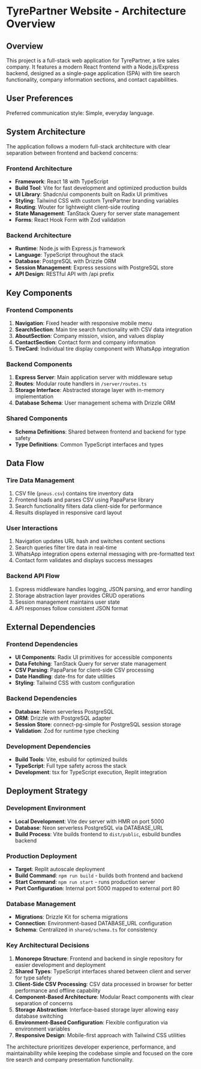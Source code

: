 # TyrePartner Website - Architecture Overview

## Overview

This project is a full-stack web application for TyrePartner, a tire sales company. It features a modern React frontend with a Node.js/Express backend, designed as a single-page application (SPA) with tire search functionality, company information sections, and contact capabilities.

## User Preferences

Preferred communication style: Simple, everyday language.

## System Architecture

The application follows a modern full-stack architecture with clear separation between frontend and backend concerns:

### Frontend Architecture
- **Framework**: React 18 with TypeScript
- **Build Tool**: Vite for fast development and optimized production builds
- **UI Library**: Shadcn/ui components built on Radix UI primitives
- **Styling**: Tailwind CSS with custom TyrePartner branding variables
- **Routing**: Wouter for lightweight client-side routing
- **State Management**: TanStack Query for server state management
- **Forms**: React Hook Form with Zod validation

### Backend Architecture
- **Runtime**: Node.js with Express.js framework
- **Language**: TypeScript throughout the stack
- **Database**: PostgreSQL with Drizzle ORM
- **Session Management**: Express sessions with PostgreSQL store
- **API Design**: RESTful API with /api prefix

## Key Components

### Frontend Components
1. **Navigation**: Fixed header with responsive mobile menu
2. **SearchSection**: Main tire search functionality with CSV data integration
3. **AboutSection**: Company mission, vision, and values display
4. **ContactSection**: Contact form and company information
5. **TireCard**: Individual tire display component with WhatsApp integration

### Backend Components
1. **Express Server**: Main application server with middleware setup
2. **Routes**: Modular route handlers in `/server/routes.ts`
3. **Storage Interface**: Abstracted storage layer with in-memory implementation
4. **Database Schema**: User management schema with Drizzle ORM

### Shared Components
- **Schema Definitions**: Shared between frontend and backend for type safety
- **Type Definitions**: Common TypeScript interfaces and types

## Data Flow

### Tire Data Management
1. CSV file (`pneus.csv`) contains tire inventory data
2. Frontend loads and parses CSV using PapaParse library
3. Search functionality filters data client-side for performance
4. Results displayed in responsive card layout

### User Interactions
1. Navigation updates URL hash and switches content sections
2. Search queries filter tire data in real-time
3. WhatsApp integration opens external messaging with pre-formatted text
4. Contact form validates and displays success messages

### Backend API Flow
1. Express middleware handles logging, JSON parsing, and error handling
2. Storage abstraction layer provides CRUD operations
3. Session management maintains user state
4. API responses follow consistent JSON format

## External Dependencies

### Frontend Dependencies
- **UI Components**: Radix UI primitives for accessible components
- **Data Fetching**: TanStack Query for server state management
- **CSV Parsing**: PapaParse for client-side CSV processing
- **Date Handling**: date-fns for date utilities
- **Styling**: Tailwind CSS with custom configuration

### Backend Dependencies
- **Database**: Neon serverless PostgreSQL
- **ORM**: Drizzle with PostgreSQL adapter
- **Session Store**: connect-pg-simple for PostgreSQL session storage
- **Validation**: Zod for runtime type checking

### Development Dependencies
- **Build Tools**: Vite, esbuild for optimized builds
- **TypeScript**: Full type safety across the stack
- **Development**: tsx for TypeScript execution, Replit integration

## Deployment Strategy

### Development Environment
- **Local Development**: Vite dev server with HMR on port 5000
- **Database**: Neon serverless PostgreSQL via DATABASE_URL
- **Build Process**: Vite builds frontend to `dist/public`, esbuild bundles backend

### Production Deployment
- **Target**: Replit autoscale deployment
- **Build Command**: `npm run build` - builds both frontend and backend
- **Start Command**: `npm run start` - runs production server
- **Port Configuration**: Internal port 5000 mapped to external port 80

### Database Management
- **Migrations**: Drizzle Kit for schema migrations
- **Connection**: Environment-based DATABASE_URL configuration
- **Schema**: Centralized in `shared/schema.ts` for consistency

### Key Architectural Decisions

1. **Monorepo Structure**: Frontend and backend in single repository for easier development and deployment
2. **Shared Types**: TypeScript interfaces shared between client and server for type safety
3. **Client-Side CSV Processing**: CSV data processed in browser for better performance and offline capability
4. **Component-Based Architecture**: Modular React components with clear separation of concerns
5. **Storage Abstraction**: Interface-based storage layer allowing easy database switching
6. **Environment-Based Configuration**: Flexible configuration via environment variables
7. **Responsive Design**: Mobile-first approach with Tailwind CSS utilities

The architecture prioritizes developer experience, performance, and maintainability while keeping the codebase simple and focused on the core tire search and company presentation functionality.